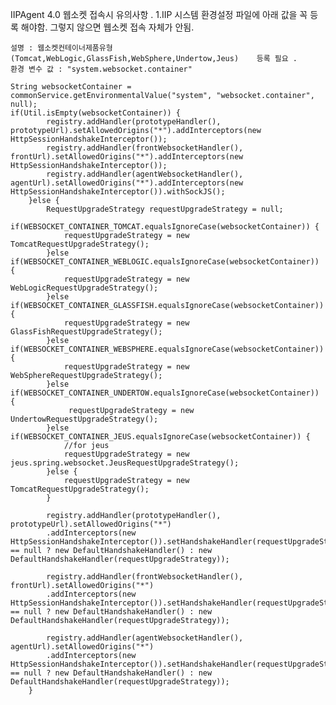 IIPAgent 4.0 웹소켓 접속시 유의사항 .
1.IIP 시스템 환경설정 파일에 아래 값을 꼭 등록 해야함. 그렇지 않으면 웹소켓 접속 자체가 안됨.

    설명 : 웹소켓컨테이너제품유형(Tomcat,WebLogic,GlassFish,WebSphere,Undertow,Jeus)    등록 필요 .
    환경 변수 값 : "system.websocket.container"

    String websocketContainer = commonService.getEnvironmentalValue("system", "websocket.container", null);
    if(Util.isEmpty(websocketContainer)) {
			registry.addHandler(prototypeHandler(),  prototypeUrl).setAllowedOrigins("*").addInterceptors(new HttpSessionHandshakeInterceptor());
			registry.addHandler(frontWebsocketHandler(), frontUrl).setAllowedOrigins("*").addInterceptors(new HttpSessionHandshakeInterceptor());
			registry.addHandler(agentWebsocketHandler(), agentUrl).setAllowedOrigins("*").addInterceptors(new HttpSessionHandshakeInterceptor()).withSockJS();
		}else {
			RequestUpgradeStrategy requestUpgradeStrategy = null;
			if(WEBSOCKET_CONTAINER_TOMCAT.equalsIgnoreCase(websocketContainer)) {
				requestUpgradeStrategy = new TomcatRequestUpgradeStrategy();
			}else if(WEBSOCKET_CONTAINER_WEBLOGIC.equalsIgnoreCase(websocketContainer)) {
				requestUpgradeStrategy = new WebLogicRequestUpgradeStrategy();
			}else if(WEBSOCKET_CONTAINER_GLASSFISH.equalsIgnoreCase(websocketContainer)) {
				requestUpgradeStrategy = new GlassFishRequestUpgradeStrategy();
			}else if(WEBSOCKET_CONTAINER_WEBSPHERE.equalsIgnoreCase(websocketContainer)) {
				requestUpgradeStrategy = new WebSphereRequestUpgradeStrategy();
			}else if(WEBSOCKET_CONTAINER_UNDERTOW.equalsIgnoreCase(websocketContainer)) {
				 requestUpgradeStrategy = new UndertowRequestUpgradeStrategy();
			}else if(WEBSOCKET_CONTAINER_JEUS.equalsIgnoreCase(websocketContainer)) {
				//for jeus
				requestUpgradeStrategy = new jeus.spring.websocket.JeusRequestUpgradeStrategy();
			}else {
				requestUpgradeStrategy = new TomcatRequestUpgradeStrategy();
			}

			registry.addHandler(prototypeHandler(),  prototypeUrl).setAllowedOrigins("*")
			.addInterceptors(new HttpSessionHandshakeInterceptor()).setHandshakeHandler(requestUpgradeStrategy == null ? new DefaultHandshakeHandler() : new DefaultHandshakeHandler(requestUpgradeStrategy));

			registry.addHandler(frontWebsocketHandler(), frontUrl).setAllowedOrigins("*")
			.addInterceptors(new HttpSessionHandshakeInterceptor()).setHandshakeHandler(requestUpgradeStrategy == null ? new DefaultHandshakeHandler() : new DefaultHandshakeHandler(requestUpgradeStrategy));

			registry.addHandler(agentWebsocketHandler(), agentUrl).setAllowedOrigins("*")
			.addInterceptors(new HttpSessionHandshakeInterceptor()).setHandshakeHandler(requestUpgradeStrategy == null ? new DefaultHandshakeHandler() : new DefaultHandshakeHandler(requestUpgradeStrategy));
		}